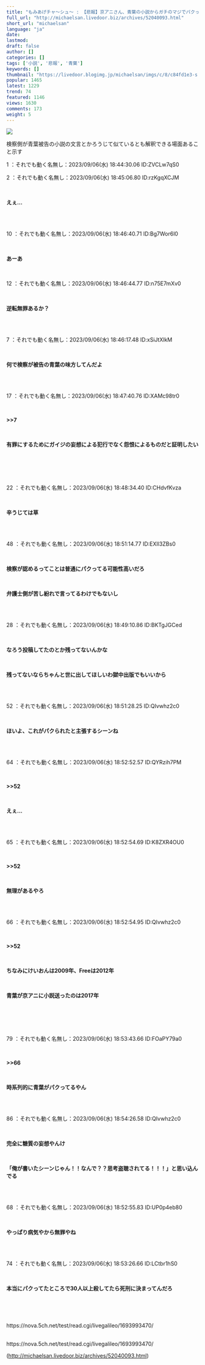 ```yaml
---
title: "もみあげチャ〜シュ〜 : 【悲報】京アニさん、青葉の小説からガチのマジでパクってたかもしれない"
full_url: "http://michaelsan.livedoor.biz/archives/52040093.html"
short_url: "michaelsan"
language: "ja"
date: 
lastmod: 
draft: false
author: []
categories: []
tags: ['小説', '悲報', '青葉']
keywords: []
thumbnail: "https://livedoor.blogimg.jp/michaelsan/imgs/c/8/c84fd1e3-s.jpg"
popular: 1465
latest: 1229
trend: 74
featured: 1146
views: 1630
comments: 173
weight: 5
---
```


![](https://livedoor.blogimg.jp/michaelsan/imgs/c/8/c84fd1e3-s.jpg)

<div><p>検察側が青葉被告の小説の文言とかろうじて似ているとも解釈できる場面あること示す</p><p>1 ：それでも動く名無し：2023/09/06(水) 18:44:30.06 ID:ZVCLw7qS0</p><p>2 ：それでも動く名無し：2023/09/06(水) 18:45:06.80 ID:rzKgqXCJM</p><br><b><p>えぇ…<br></p><br></b><br><p>10 ：それでも動く名無し：2023/09/06(水) 18:46:40.71 ID:Bg7Wor6l0</p><br><b><p>あーあ</p></b><br><p>12 ：それでも動く名無し：2023/09/06(水) 18:46:44.77 ID:n75E7mXv0</p><br><b><p>逆転無罪あるか？</p><br></b><br><p>7 ：それでも動く名無し：2023/09/06(水) 18:46:17.48 ID:xSiJtXlkM</p><br><b><p>何で検察が被告の青葉の味方してんだよ<br></p><br></b><br><p>17 ：それでも動く名無し：2023/09/06(水) 18:47:40.76 ID:XAMc98tr0</p><br><p><b><p><p>>>7</p></p></b></p><p><b><p><p><br></p></p></b></p><b><p><p>有罪にするためにガイジの妄想による犯行でなく怨恨によるものだと証明したい</p><br></p><br></b><br><p>22 ：それでも動く名無し：2023/09/06(水) 18:48:34.40 ID:CHdvfKvza</p><br><b><p>辛うじては草 </p><br></b><br><p>48 ：それでも動く名無し：2023/09/06(水) 18:51:14.77 ID:EXIl3ZBs0</p><br><p><b><p>検察が認めるってことは普通にパクってる可能性高いだろ <br></p></b></p><p><b><p><br></p></b></p><b><p>弁護士側が苦し紛れで言ってるわけでもないし </p><br></b><br><p>28 ：それでも動く名無し：2023/09/06(水) 18:49:10.86 ID:BKTgJGCed</p><br><p><b><p>なろう投稿してたのとか残ってないんかな</p></b></p><p><b><p><br></p></b></p><b><p>残ってないならちゃんと世に出してほしいわ獄中出版でもいいから </p><br></b><br><p>52 ：それでも動く名無し：2023/09/06(水) 18:51:28.25 ID:QIvwhz2c0</p><br><b><p>ほいよ、これがパクられたと主張するシーンね</p><br></b><br><p>64 ：それでも動く名無し：2023/09/06(水) 18:52:52.57 ID:QYRzih7PM</p><br><p><b><p>>>52</p></b></p><p><b><p><br></p></b></p><b><p>えぇ...</p><br></b><br><p>65 ：それでも動く名無し：2023/09/06(水) 18:52:54.69 ID:K8ZXR4OU0</p><br><p><b><p>>>52</p></b></p><p><b><p><br></p></b></p><b><p>無理があるやろ</p><br></b><br><p>66 ：それでも動く名無し：2023/09/06(水) 18:52:54.95 ID:QIvwhz2c0</p><br><p><b><p><p>>>52</p></p></b></p><p><b><p><p><br></p></p></b></p><p><b><p><p>ちなみにけいおんは2009年、Freeは2012年</p></p></b></p><p><b><p><p><br></p></p></b></p><b><p><p>青葉が京アニに小説送ったのは2017年 </p><br></p><br></b><br><p>79 ：それでも動く名無し：2023/09/06(水) 18:53:43.66 ID:FOaPY79a0</p><br><p><b><p>>>66</p></b></p><p><b><p><br></p></b></p><b><p>時系列的に青葉がパクってるやん </p><br></b><br><p>86 ：それでも動く名無し：2023/09/06(水) 18:54:26.58 ID:QIvwhz2c0</p><br><p><b><p>完全に糖質の妄想やんけ</p></b></p><p><b><p><br></p></b></p><b><p>「俺が書いたシーンじゃん！！なんで？？思考盗聴されてる！！！」と思い込んでる </p><br></b><br><p>68 ：それでも動く名無し：2023/09/06(水) 18:52:55.83 ID:UP0p4eb80</p><br><p><b>やっぱり病気やから無罪やね <br></b><br></p><br><p>74 ：それでも動く名無し：2023/09/06(水) 18:53:26.66 ID:LCtbr1hS0</p><br><b><p><p>本当にパクってたところで30人以上殺してたら死刑に決まってんだろ </p><br></p><br></b><br>https://nova.5ch.net/test/read.cgi/livegalileo/1693993470/<br><br clear='all'> <p id='a6850dc6aefc0d5bbff2bea180d92d89'> </p> <p id='a6850dc6aefc0d5bbff2bea180d92d89'> </p> <p class='alistcloud-container-6795'></p> <p>https://nova.5ch.net/test/read.cgi/livegalileo/1693993470/</p></div>

(http://michaelsan.livedoor.biz/archives/52040093.html)
